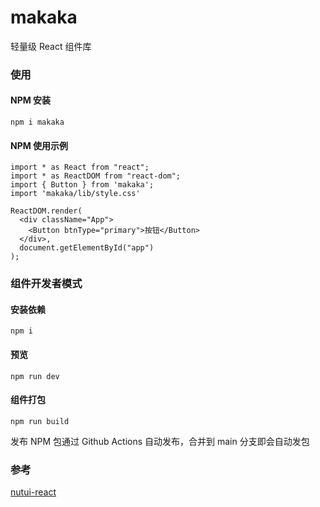 # makaka

轻量级 React 组件库

### 使用

#### NPM 安装

```
npm i makaka
```

#### NPM 使用示例

```
import * as React from "react";
import * as ReactDOM from "react-dom";
import { Button } from 'makaka';
import 'makaka/lib/style.css'

ReactDOM.render(
  <div className="App">
    <Button btnType="primary">按钮</Button>
  </div>,
  document.getElementById("app")
);
```

### 组件开发者模式

#### 安装依赖

```
npm i
```

#### 预览

```
npm run dev
```

#### 组件打包

```
npm run build
```

发布 NPM 包通过 Github Actions 自动发布，合并到 main 分支即会自动发包

### 参考

[nutui-react](https://nutui.jd.com/react/#/zh-CN/guide/start-react)
